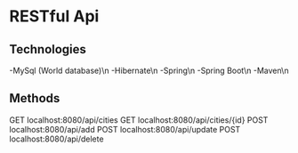 # RESTful Api


## Technologies
-MySql (World database)\n
-Hibernate\n
-Spring\n
-Spring Boot\n
-Maven\n

## Methods

GET localhost:8080/api/cities
GET localhost:8080/api/cities/{id}
POST localhost:8080/api/add
POST localhost:8080/api/update
POST localhost:8080/api/delete

